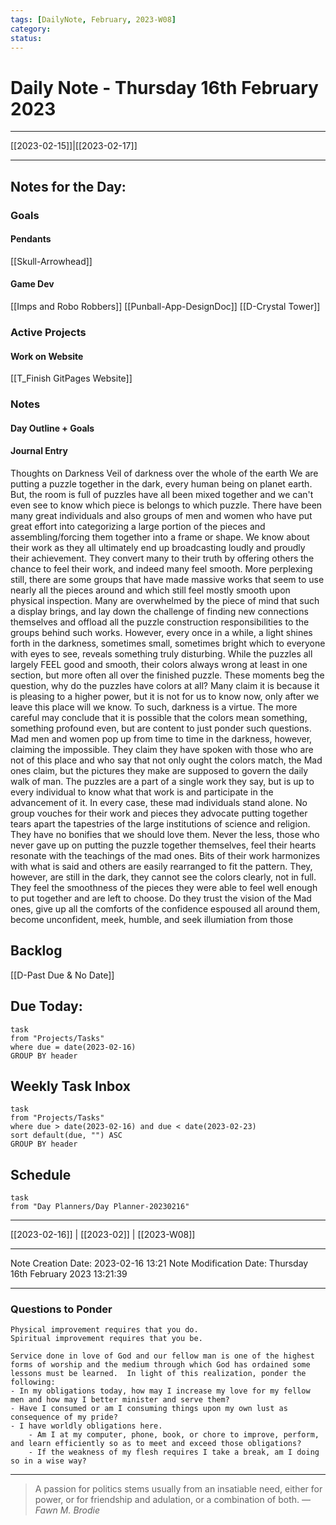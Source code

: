 ```yaml
---
tags: [DailyNote, February, 2023-W08]
category:
status:
---
```


# Daily Note - Thursday 16th February 2023

---
[[2023-02-15]]|[[2023-02-17]]

---

## Notes for the Day:
### Goals
#### Pendants
[[Skull-Arrowhead]]

#### Game Dev
[[Imps and Robo Robbers]]
[[Punball-App-DesignDoc]]
[[D-Crystal Tower]]
### Active Projects
#### Work on Website
[[T_Finish GitPages Website]]

### Notes
#### Day Outline + Goals

#### Journal Entry
Thoughts on Darkness
Veil of darkness over the whole of the earth
We are putting a puzzle together in the dark, every human being on planet earth. But, the room is full of puzzles have all been mixed together and we can't even see to know which piece is belongs to which puzzle.  There have been many great individuals and also groups of men and women who have put great effort into categorizing a large portion of the pieces and assembling/forcing them together into a frame or shape. We know about their work as they all ultimately end up broadcasting loudly and proudly their achievement. They convert many to their truth by offering others the chance to feel their work, and indeed many feel smooth. More perplexing still, there are some groups that have made massive works that seem to use nearly all the pieces around and which still feel mostly smooth upon physical inspection.  Many are overwhelmed by the piece of mind that such a display brings, and lay down the challenge of finding new connections themselves and offload all the puzzle construction responsibilities to the groups behind such works.  However, every once in a while, a light shines forth in the darkness, sometimes small, sometimes bright which to everyone with eyes to see, reveals something truly disturbing.  While the puzzles all largely FEEL good and smooth, their colors always wrong at least in one section, but more often all over the finished puzzle.  These moments beg the question, why do the puzzles have colors at all?  Many claim it is because it is pleasing to a higher power, but it is not for us to know now, only after we leave this place will we know.  To such, darkness is a virtue. The more careful may conclude that it is possible that the colors mean something, something profound even, but are content to just ponder such questions.  Mad men and women pop up from time to time in the darkness, however, claiming the impossible.  They claim they have spoken with those who are not of this place and who say that not only ought the colors match, the Mad ones claim, but the pictures they make are supposed to govern the daily walk of man.  The puzzles are a part of a single work they say, but is up to every individual to know what that work is and participate in the advancement of it.  In every case, these mad individuals stand alone. No group vouches for their work and pieces they advocate putting together tears apart the tapestries of the large institutions of science and religion.  They have no bonifies that we should love them.  Never the less, those who never gave up on putting the puzzle together themselves, feel their hearts resonate with the teachings of the mad ones.  Bits of their work harmonizes with what is said and others are easily rearranged to fit the pattern.  They, however, are still in the dark, they cannot see the colors clearly, not in full. They feel the smoothness of the pieces they were able to feel well enough to put together and are left to choose. Do they trust the vision of the Mad ones, give up all the comforts of the confidence espoused all around them, become unconfident, meek, humble, and seek illumiation from those 

## Backlog
[[D-Past Due & No Date]]

## Due Today:
```dataview
task
from "Projects/Tasks"
where due = date(2023-02-16)
GROUP BY header
```

## Weekly Task Inbox
```dataview
task
from "Projects/Tasks"
where due > date(2023-02-16) and due < date(2023-02-23)
sort default(due, "") ASC
GROUP BY header
```

## Schedule
```dataview
task
from "Day Planners/Day Planner-20230216"

```
---
[[2023-02-16]] | [[2023-02]] | [[2023-W08]]

---

Note Creation Date: 2023-02-16 13:21
Note Modification Date: Thursday 16th February 2023 13:21:39 

---
### Questions to Ponder
	Physical improvement requires that you do.
	Spiritual improvement requires that you be.

	Service done in love of God and our fellow man is one of the highest forms of worship and the medium through which God has ordained some lessons must be learned.  In light of this realization, ponder the following:
	- In my obligations today, how may I increase my love for my fellow men and how may I better minister and serve them?
	- Have I consumed or am I consuming things upon my own lust as consequence of my pride?
	- I have worldly obligations here.  
		- Am I at my computer, phone, book, or chore to improve, perform, and learn efficiently so as to meet and exceed those obligations?  
		- If the weakness of my flesh requires I take a break, am I doing so in a wise way?

--- 
> A passion for politics stems usually from an insatiable need, either for power, or for friendship and adulation, or a combination of both.
> — <cite>Fawn M. Brodie</cite>